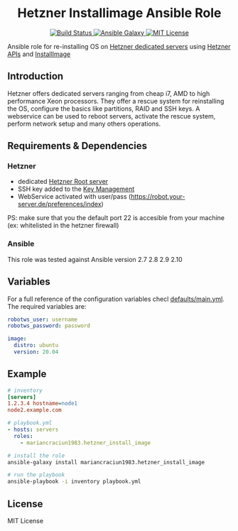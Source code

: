 <h1 align="center">Hetzner Installimage Ansible Role</h1>


<div align="center">
  <a href="https://travis-ci.org/mariancraciun1983/ansible-hetzner-installimage">
    <img src="https://travis-ci.org/mariancraciun1983/ansible-hetzner-installimage.svg?branch=master" alt="Build Status" />
  </a>
  <a href="https://galaxy.ansible.com/mariancraciun1983/ansible-hetzner-installimage">
    <img src="https://img.shields.io/badge/ansible--galaxy-haproxy-blue.svg" alt="Ansible Galaxy" />
  </a>
  <a href="https://opensource.org/licenses/MIT">
    <img src="https://img.shields.io/badge/License-MIT-blue.svg" alt="MIT License" />
  </a>
</div>


Ansible role for re-installing OS on [Hetzner dedicated servers](https://www.hetzner.com/dedicated-rootserver) using [Hetzner APIs](https://robot.your-server.de/doc/webservice/en.html) and [InstallImage](https://docs.hetzner.com/robot/dedicated-server/operating-systems/installimage/)


## Introduction

Hetzner offers dedicated servers ranging from cheap i7, AMD to high performance Xeon processors. They offer a rescue system for reinstalling the OS, configure the basics like partitions, RAID and SSH keys. A webservice can be used to reboot servers, activate the rescue system, perform network setup and many others operations.

## Requirements & Dependencies

### Hetzner
- dedicated [Hetzner Root server](https://www.hetzner.com/dedicated-rootserver)
- SSH key added to the [Key Management](https://robot.your-server.de/key/index)
- WebService activated with user/pass (https://robot.your-server.de/preferences/index)

PS: make sure that you the default port 22 is accesible from your machine (ex: whitelisted in the hetzner firewall)

### Ansible
This role was tested against Ansible version 2.7 2.8 2.9 2.10


## Variables

For a full reference of the configuration variables checl [defaults/main.yml](./defaults/main.yml).
The required variables are:
```yaml
robotws_user: username
robotws_password: password

image:
  distro: ubuntu
  version: 20.04
```

## Example

```ini
# inventory
[servers]
1.2.3.4 hostname=node1
node2.example.com
```

```yaml
# playbook.yml
- hosts: servers
  roles:
    - mariancraciun1983.hetzner_install_image
```

```bash
# install the role
ansible-galaxy install mariancraciun1983.hetzner_install_image
```

```bash
# run the playbook
ansible-playbook -i inventory playbook.yml
```

## License
MIT License